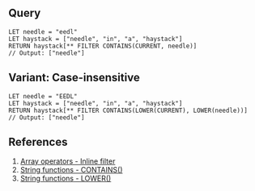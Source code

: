 
## Query

```
LET needle = "eedl"
LET haystack = ["needle", "in", "a", "haystack"]
RETURN haystack[** FILTER CONTAINS(CURRENT, needle)]
// Output: ["needle"]
```

## Variant: Case-insensitive

```
LET needle = "EEDL"
LET haystack = ["needle", "in", "a", "haystack"]
RETURN haystack[** FILTER CONTAINS(LOWER(CURRENT), LOWER(needle))]
// Output: ["needle"]
```

## References

1. [Array operators - Inline filter](https://www.arangodb.com/docs/stable/aql/advanced-array-operators.html#inline-filter)
1. [String functions - CONTAINS()](https://www.arangodb.com/docs/stable/aql/functions-string.html#contains)
1. [String functions - LOWER()](https://www.arangodb.com/docs/stable/aql/functions-string.html#lower)
